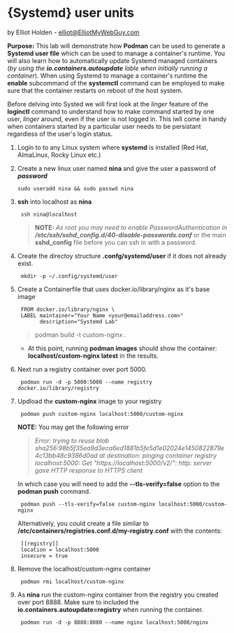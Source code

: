 # {Systemd} user units
by Elliot Holden - elliot@ElliotMyWebGuy.com

__Purpose:__ This lab will demonstrate how __Podman__ can be used to generate a __Systemd user file__ which can be used to manage a container's runtime. You will also learn how to automatically update Systemd managed containers (*by using the __io.containers.autoupdate__ lable when initially running a container*). When using Systemd to manage a container's runtime the __enable__ subcommand of the __systemctl__ command can be employed to make sure that the container restarts on reboot of the host system.

Before delving into Systed we will first look at the *linger* feature of the **loginctl** command to understand how to make command started by one user, *linger* around, even if the user is not logged in. This iwll come in handy when containers started by a particular user needs to be persistant regardless of the user's login status.

1. Login to to any Linux system where __systemd__ is installed (Red Hat, AlmaLinux, Rocky Linux etc.) 

2.  Create a new linux user named __nina__ and give the user a password of *__password__*

        sudo useradd nina && sudo passwd nina
3. __ssh__ into localhost as __nina__
        
        ssh nina@localhost

    > __NOTE:__ *As root you may need to enable PasswordAuthentication in __/etc/ssh/sshd_config.d/40-disable-passwords.conf__* or the main __sshd_config__ file before you can ssh in with a password.

4. Create the directoy structure __.confg/systemd/user__ if it does not already exist.

        mkdir -p ~/.config/systemd/user

5. Create a Containerfile that uses docker.io/library/nginx as it's base image

        FROM docker.io/library/nginx \
        LABEL maintainer="Your Name <your@emailaddress.com>"
              description="Systemd Lab"

    >podman build -t custom-nginx .

    * At this point, running __podman images__ should show the container: __localhost/custom-nginx latest__ in the results.

6. Next run a registry container over port 5000.

        podman run -d -p 5000:5000 --name registry docker.io/library/registry

7. Updload the __custom-nginx__ image to your registry

        podman push custom-nginx localhost:5000/custom-nginx
        
    __NOTE:__ You may get the following error

   >*Error: trying to reuse blob sha256:98b5f35ea9d3eca6ed1881b5fe5d1e02024e1450822879e4c13bb48c9386d0ad at destination: pinging container registry localhost:5000: Get "https://localhost:5000/v2/": http: server gave HTTP response to HTTPS client*

   In which case you will need to add the __--tls-verify=false__ option to the __podman push__ command.

        podman push --tls-verify=false custom-nginx localhost:5000/custom-nginx

   Alternatively, you could create a file similar to **/etc/containers/registries.conf.d/my-registry.conf** with the contents:

        [[registry]] 
        location = localhost:5000
        insecure = true

8. Remove the localhost/custom-nginx container

        podman rmi localhost/custom-nginx

8. As __nina__ run the custom-nginx container from the registry you created over port 8888. Make sure to included the __io.containers.autoupdate=registry__ when running the container.

        podman run -d -p 8888:8080 --name nginx localhost:5000/nginx
